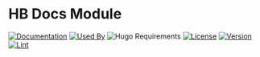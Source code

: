 # HB Docs Module

[![Documentation](https://img.shields.io/badge/docs-references-blue?logo=hugo&style=flat-square)](https://hb.hugomods.com)
[![Used By](https://img.shields.io/badge/dynamic/json?color=success&label=used+by&query=repositories_humanize&logo=hugo&style=flat-square&url=https://api.razonyang.com/v1/github/dependents/hbstack/docs)](https://github.com/hbstack/docs/network/dependents)
![Hugo Requirements](https://img.shields.io/badge/dynamic/json?color=important&label=requirements&query=requirements&logo=hugo&style=flat-square&url=https://api.razonyang.com/v1/hugo/modules/github.com/hbstack/docs)
[![License](https://img.shields.io/github/license/hbstack/docs?style=flat-square)](https://github.com/hbstack/docs/blob/main/LICENSE)
[![Version](https://img.shields.io/badge/dynamic/json?color=blue&label=version&query=name&url=https://api.razonyang.com/v1/github/tag/hbstack/docs&style=flat-square)](https://github.com/hbstack/docs/tags)
[![Lint](https://github.com/hbstack/docs/actions/workflows/lint.yml/badge.svg?style=flat-square)](https://github.com/hbstack/docs/actions/workflows/lint.yml)
